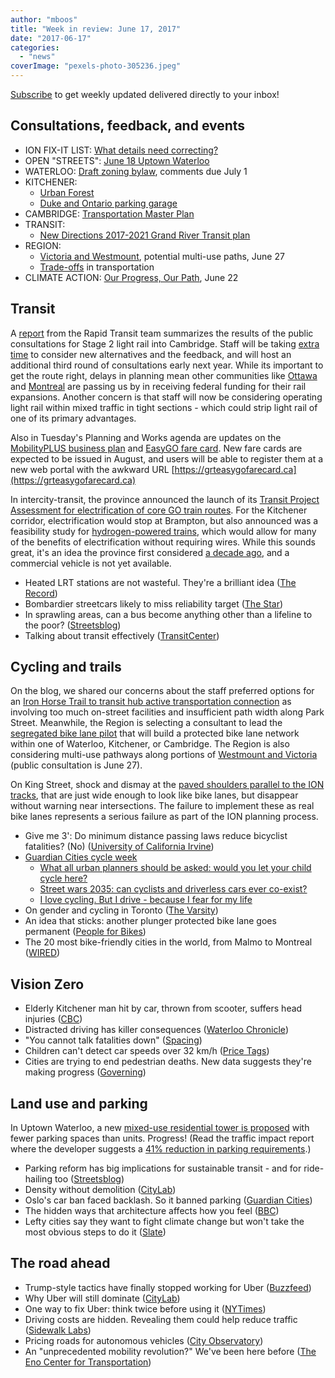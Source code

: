 ```yaml
---
author: "mboos"
title: "Week in review: June 17, 2017"
date: "2017-06-17"
categories: 
  - "news"
coverImage: "pexels-photo-305236.jpeg"
---
```


[Subscribe](https://eepurl.com/4Mtkf) to get weekly updated delivered directly to your inbox!

## Consultations, feedback, and events

- ION FIX-IT LIST: [What details need correcting?](https://docs.google.com/forms/d/e/1FAIpQLScDATs9PSSsX2-9RIojdmfm6zCASPp24YZfXiv5ENaY7HH7RQ/viewform?c=0&w=1)
- OPEN "STREETS": [June 18 Uptown Waterloo](https://www.waterloo.ca/en/living/Open-Streets.asp)
- WATERLOO: [Draft zoning bylaw](https://www.waterloo.ca/zoningreview/), comments due July 1
- KITCHENER:
    - [Urban Forest](https://www.peakdemocracy.com/portals/275/Issue_5087)
    - [Duke and Ontario parking garage](https://www.peakdemocracy.com/portals/275/Issue_5101)
- CAMBRIDGE: [Transportation Master Plan](https://www.peakdemocracy.ca/portals/155/Issue_1740)
- TRANSIT:
    - [New Directions 2017-2021 Grand River Transit plan](https://www.grt.ca/en/about-grt/new-directions.aspx)
- REGION:
    - [Victoria and Westmount](https://calendar.regionofwaterloo.ca/Council/Detail/2017-06-20-Planning-and-Works-Committee/P&W%20Agenda%20To%20Print%20-%20June%2020,%202017.pdf#page=41), potential multi-use paths, June 27
    - [Trade-offs](https://www.peakdemocracy.ca/portals/153/Issue_1747) in transportation
- CLIMATE ACTION: [Our Progress, Our Path](https://www.eventbrite.ca/e/our-progress-our-path-tickets-35181476744?aff=eand), June 22

<!--more-->

## Transit

A [report](https://calendar.regionofwaterloo.ca/Council/Detail/2017-06-20-Planning-and-Works-Committee/P&W%20Agenda%20To%20Print%20-%20June%2020,%202017.pdf#page=101) from the Rapid Transit team summarizes the results of the public consultations for Stage 2 light rail into Cambridge. Staff will be taking [extra time](https://www.therecord.com/news-story/7376932-regional-staff-taking-another-look-at-proposed-route-for-cambridge-light-rail/) to consider new alternatives and the feedback, and will host an additional third round of consultations early next year. While its important to get the route right, delays in planning mean other communities like [Ottawa](https://pm.gc.ca/eng/news/2017/06/16/prime-minister-announces-significant-funding-extend-ottawas-light-rail-transit) and [Montreal](https://pm.gc.ca/eng/news/2017/06/15/prime-minister-announces-support-montreals-reseau-electrique-metropolitain) are passing us by in receiving federal funding for their rail expansions. Another concern is that staff will now be considering operating light rail within mixed traffic in tight sections - which could strip light rail of one of its primary advantages.

Also in Tuesday's Planning and Works agenda are updates on the [MobilityPLUS business plan](https://calendar.regionofwaterloo.ca/Council/Detail/2017-06-20-Planning-and-Works-Committee/P&W%20Agenda%20To%20Print%20-%20June%2020,%202017.pdf#page=139) and [EasyGO fare card](https://calendar.regionofwaterloo.ca/Council/Detail/2017-06-20-Planning-and-Works-Committee/P&W%20Agenda%20To%20Print%20-%20June%2020,%202017.pdf#page=72). New fare cards are expected to be issued in August, and users will be able to register them at a new web portal with the awkward URL [https://grteasygofarecard.ca](https://grteasygofarecard.ca)

In intercity-transit, the province announced the launch of its [Transit Project Assessment for electrification of core GO train routes](https://news.ontario.ca/mto/en/2017/06/ontario-taking-major-step-forward-to-electrify-the-go-rail-network.html). For the Kitchener corridor, electrification would stop at Brampton, but also announced was a feasibility study for [hydrogen-powered trains](https://www.cbc.ca/beta/news/canada/toronto/ontario-go-trains-fuel-cells-1.4162123), which would allow for many of the benefits of electrification without requiring wires. While this sounds great, it's an idea the province first considered [a decade ago](https://www.theglobeandmail.com/news/national/mcguinty-looking-to-hydrogen-fuelled-go-trains/article18145484/), and a commercial vehicle is not yet available.

- Heated LRT stations are not wasteful. They're a brilliant idea ([The Record](https://www.therecord.com/opinion-story/7372627-d-amato-heated-lrt-stations-are-not-wasteful-they-re-a-brilliant-idea/))
- Bombardier streetcars likely to miss reliability target ([The Star](https://www.thestar.com/news/city_hall/2017/06/14/bombardier-streetcars-likely-to-miss-reliability-target.html))
- In sprawling areas, can a bus become anything other than a lifeline to the poor? ([Streetsblog](https://usa.streetsblog.org/2017/06/12/in-sprawling-areas-can-the-bus-become-anything-other-than-a-lifeline-for-the-poor/))
- Talking about transit effectively ([TransitCenter](https://transitcenter.org/2017/06/13/talking-about-transit/))

## Cycling and trails

On the blog, we shared our concerns about the staff preferred options for an [Iron Horse Trail to transit hub active transportation connection](/blog/2017/06/14/blazing-a-trail-or-blase-signed-routes/) as involving too much on-street facilities and insufficient path width along Park Street. Meanwhile, the Region is selecting a consultant to lead the [segregated bike lane pilot](https://calendar.regionofwaterloo.ca/Council/Detail/2017-06-20-Planning-and-Works-Committee/P&W%20Agenda%20To%20Print%20-%20June%2020,%202017.pdf#page=111) that will build a protected bike lane network within one of Waterloo, Kitchener, or Cambridge. The Region is also considering multi-use pathways along portions of [Westmount and Victoria](https://calendar.regionofwaterloo.ca/Council/Detail/2017-06-20-Planning-and-Works-Committee/P&W%20Agenda%20To%20Print%20-%20June%2020,%202017.pdf#page=41) (public consultation is June 27).

On King Street, shock and dismay at the [paved shoulders parallel to the ION tracks](https://www.facebook.com/groups/81680629050/permalink/10154956492009051/), that are just wide enough to look like bike lanes, but disappear without warning near intersections. The failure to implement these as real bike lanes represents a serious failure as part of the ION planning process.

- Give me 3': Do minimum distance passing laws reduce bicyclist fatalities? (No) ([University of California Irvine](https://editorialexpress.com/cgi-bin/conference/download.cgi?db_name=ITEA2017&paper_id=167))
- [Guardian Cities cycle week](https://www.theguardian.com/cities/2017/jun/12/guardian-cities-cycle-week-what-it-is-how-get-involved)
    - [What all urban planners should be asked: would you let your child cycle here?](https://www.theguardian.com/cities/2017/jun/15/urban-planners-let-child-cycle-here-denmark)
    - [Street wars 2035: can cyclists and driverless cars ever co-exist?](https://www.theguardian.com/cities/2017/jun/14/street-wars-2035-cyclists-driverless-cars-autonomous-vehicles)
    - [I love cycling. But I drive - because I fear for my life](https://www.theguardian.com/cities/2017/jun/14/i-love-cycling-but-i-drive-because-i-fear-for-my-life) 
- On gender and cycling in Toronto ([The Varsity](https://thevarsity.ca/2017/06/14/on-gender-and-cycling-in-toronto/))
- An idea that sticks: another plunger protected bike lane goes permanent ([People for Bikes](https://www.peopleforbikes.org/blog/entry/an-idea-that-sticks-plunger-protected-bike-lane-goes-permanent-in-providenc))
- The 20 most bike-friendly cities in the world, from Malmo to Montreal ([WIRED](https://www.wired.com/story/world-best-cycling-cities-copenhagenize/))

## Vision Zero

- Elderly Kitchener man hit by car, thrown from scooter, suffers head injuries ([CBC](https://www.cbc.ca/news/canada/kitchener-waterloo/kitchener-car-accident-ejected-from-scooter-1.4160261))
- Distracted driving has killer consequences ([Waterloo Chronicle](https://www.kitchenerpost.ca/opinion-story/7366801-distracted-driving-has-killer-consequences/))
- "You cannot talk fatalities down" ([Spacing](https://spacing.ca/toronto/2017/06/16/reid-cannot-talk-fatalities-international-insights-walking-cycling/))
- Children can't detect car speeds over 32 km/h ([Price Tags](https://pricetags.wordpress.com/2017/06/12/children-cant-detect-car-speed-over-32-kmh/))
- Cities are trying to end pedestrian deaths. New data suggests they're making progress ([Governing](https://www.governing.com/topics/transportation-infrastructure/gov-pedestrian-deaths-vision-zero-data.html))

## Land use and parking

In Uptown Waterloo, a new [mixed-use residential tower is proposed](https://www.waterloochronicle.ca/news-story/7369091-landmark-tower-proposed-for-uptown-waterloo/) with fewer parking spaces than units. Progress! (Read the traffic impact report where the developer suggests a [41% reduction in parking requirements](https://www.waterloo.ca/en/contentresources/resources/business/Z_17_07_transportation_impact_brief.pdf).)

- Parking reform has big implications for sustainable transit - and for ride-hailing too ([Streetsblog](https://usa.streetsblog.org/2017/06/15/parking-reform-has-big-implications-for-sustainable-transit-and-for-ride-hailing-too/))
- Density without demolition ([CityLab](https://www.citylab.com/equity/2017/06/historic-preservation-density-demolition/529821/))
- Oslo's car ban faced backlash. So it banned parking ([Guardian Cities](https://www.theguardian.com/cities/2017/jun/13/oslo-ban-cars-backlash-parking))
- The hidden ways that architecture affects how you feel ([BBC](https://www.bbc.com/future/story/20170605-the-psychology-behind-your-citys-design?ocid=ww.social.link.facebook))
- Lefty cities say they want to fight climate change but won't take the most obvious steps to do it ([Slate](https://www.slate.com/blogs/moneybox/2017/06/14/cities_want_to_want_fight_climate_change_but_won_t_take_the_most_important.html?wpsrc=sh_all_mob_tw_top))

## The road ahead

- Trump-style tactics have finally stopped working for Uber ([Buzzfeed](https://www.buzzfeed.com/bensmith/trumpian-tactics-have-finally-stopped-working-for-uber))
- Why Uber will still dominate ([CityLab](https://www.citylab.com/transportation/2017/06/why-uber-will-still-dominate/529686/))
- One way to fix Uber: think twice before using it ([NYTimes](https://mobile.nytimes.com/2017/06/14/technology/one-way-to-fix-uber-think-twice-before-using-it.html))
- Driving costs are hidden. Revealing them could help reduce traffic ([Sidewalk Labs](https://medium.com/sidewalk-talk/driving-costs-are-hidden-revealing-them-could-help-reduce-traffic-448b416714e2))
- Pricing roads for autonomous vehicles ([City Observatory](https://cityobservatory.org/pricing-roads-for-autonomous-vehicles/))
- An "unprecedented mobility revolution?" We've been here before ([The Eno Center for Transportation](https://www.enotrans.org/article/unprecedented-mobility-revolution-weve/?platform=hootsuite))
